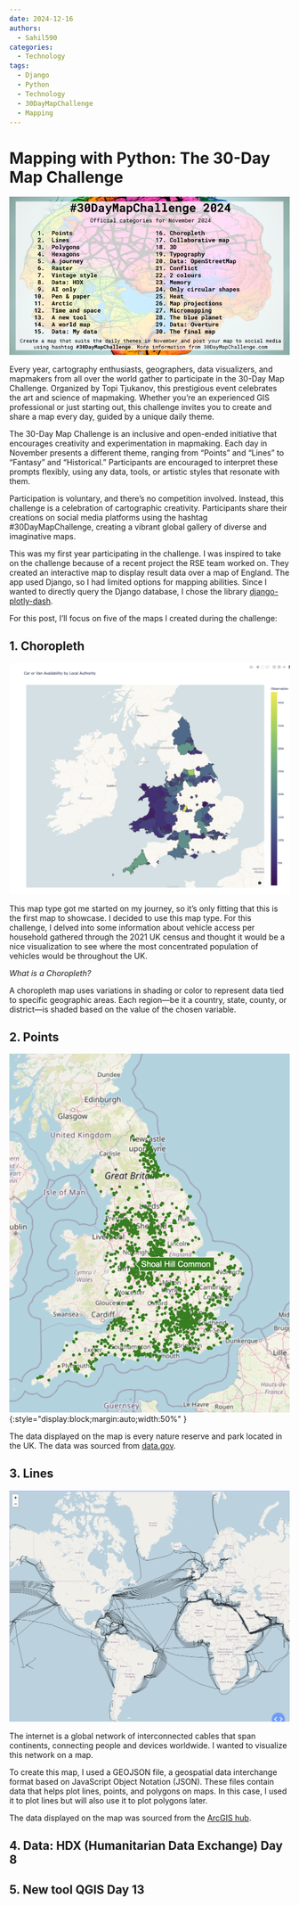 ```yaml
---
date: 2024-12-16
authors:
  - Sahil590
categories:
  - Technology
tags:
  - Django
  - Python
  - Technology
  - 30DayMapChallenge
  - Mapping
---
```



# **Mapping with Python: The 30-Day Map Challenge**

![Map challenge overview](images/30day_map_challenge/30dmc_2024.png)

Every year, cartography enthusiasts, geographers, data visualizers, and mapmakers from all over the world gather to participate in the 30-Day Map Challenge. Organized by Topi Tjukanov, this prestigious event celebrates the art and science of mapmaking. Whether you’re an experienced GIS professional or just starting out, this challenge invites you to create and share a map every day, guided by a unique daily theme.

The 30-Day Map Challenge is an inclusive and open-ended initiative that encourages creativity and experimentation in mapmaking. Each day in November presents a different theme, ranging from “Points” and “Lines” to “Fantasy” and “Historical.” Participants are encouraged to interpret these prompts flexibly, using any data, tools, or artistic styles that resonate with them.
<!-- more -->
Participation is voluntary, and there’s no competition involved. Instead, this challenge is a celebration of cartographic creativity. Participants share their creations on social media platforms using the hashtag #30DayMapChallenge, creating a vibrant global gallery of diverse and imaginative maps.

This was my first year participating in the challenge. I was inspired to take on the challenge because of a recent project the RSE team worked on. They created an interactive map to display result data over a map of England. The app used Django, so I had limited options for mapping abilities. Since I wanted to directly query the Django database, I chose the library [django-plotly-dash](https://github.com/GibbsConsulting/django-plotly-dash).

For this post, I’ll focus on five of the maps I created during the challenge:

## 1. Choropleth

![Day 16 Choropleth. Nature reserves across the UK](images/30day_map_challenge/Choropleth.png)

This map type got me started on my journey, so it’s only fitting that this is the first map to showcase. I decided to use this map type. For this challenge, I delved into some information about vehicle access per household gathered through the 2021 UK census and thought it would be a nice visualization to see where the most concentrated population of vehicles would be throughout the UK.

*What is a Choropleth?*

A choropleth map uses variations in shading or color to represent data tied to specific geographic areas. Each region—be it a country, state, county, or district—is shaded based on the value of the chosen variable.

## 2. Points

![Day 1 Points. Nature reserves across the UK](images/30day_map_challenge/Points_map.png){:style="display:block;margin:auto;width:50%" }

The data displayed on the map is every nature reserve and park located in the UK. The data was sourced from [data.gov](https://www.data.gov.uk/dataset/acdf4a9e-a115-41fb-bbe9-603c819aa7f7/local-nature-reserves-england).

## 3. Lines

![Day 2 Lines. Undersea internet cables ](images/30day_map_challenge/Lines.png)

The internet is a global network of interconnected cables that span continents, connecting people and devices worldwide. I wanted to visualize this network on a map.

To create this map, I used a GEOJSON file, a geospatial data interchange format based on JavaScript Object Notation (JSON). These files contain data that helps plot lines, points, and polygons on maps. In this case, I used it to plot lines but will also use it to plot polygons later.

The data displayed on the map was sourced from the [ArcGIS hub](https://hub.arcgis.com/maps/c12642b516bc4ee5bc9e89870ab14089/about).

## 4. Data: HDX (Humanitarian Data Exchange) Day 8

## 5. New tool QGIS Day 13
